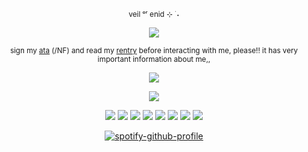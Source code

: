 <div align="center">

<sub> veil ᵒʳ enid ⊹ ࣪ ˖

<div align="center">
  
![](https://komarev.com/ghpvc/?username=liittle-puppy&color=ff63a2&label=starlings)           
<div align="center">

<sub> sign my [ata](https://barkybby.atabook.org/) (/NF) and read my [rentry](https://rentry.co/0130lostpup) before interacting with me, please!! it has very important information about me,,

<div align="center">

![](https://files.catbox.moe/2z317q.webp)

![](https://files.catbox.moe/goehu3.webp)

![](https://files.catbox.moe/t3tu8q.webp) ![](https://files.catbox.moe/8373si.webp) ![](https://files.catbox.moe/nspg5n.webp) ![](https://files.catbox.moe/vpfl2s.webp) ![](https://files.catbox.moe/rleyva.png) ![](https://files.catbox.moe/j14se6.gif) ![](https://files.catbox.moe/5mvwkr.gif) ![](https://files.catbox.moe/tzw78v.gif)

<div align="center">

[![spotify-github-profile](https://spotify-github-profile.kittinanx.com/api/view?uid=4pzyy4lk1j1oz6pdawgau0yaw&cover_image=true&theme=natemoo-re&show_offline=false&background_color=4d0000&interchange=false&bar_color=780000&bar_color_cover=true)](https://github.com/kittinan/spotify-github-profile)
